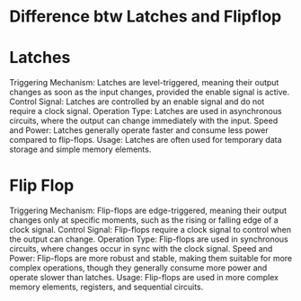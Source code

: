 # Difference btw Latches and Flipflop
# Latches

Triggering Mechanism: Latches are level-triggered, meaning their output changes as soon as the input changes, provided the enable signal is active.
Control Signal: Latches are controlled by an enable signal and do not require a clock signal.
Operation Type: Latches are used in asynchronous circuits, where the output can change immediately with the input.
Speed and Power: Latches generally operate faster and consume less power compared to flip-flops.
Usage: Latches are often used for temporary data storage and simple memory elements.

# Flip Flop

Triggering Mechanism: Flip-flops are edge-triggered, meaning their output changes only at specific moments, such as the rising or falling edge of a clock signal.
Control Signal: Flip-flops require a clock signal to control when the output can change.
Operation Type: Flip-flops are used in synchronous circuits, where changes occur in sync with the clock signal.
Speed and Power: Flip-flops are more robust and stable, making them suitable for more complex operations, though they generally consume more power and operate slower than latches.
Usage: Flip-flops are used in more complex memory elements, registers, and sequential circuits.

